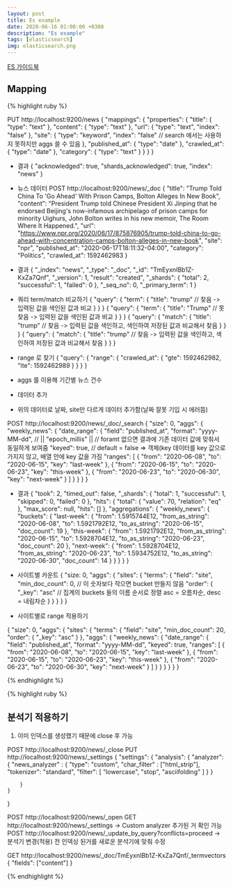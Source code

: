 ```yaml
---
layout: post
title: Es example
date: 2020-06-16 01:00:00 +0300
description: "Es example"
tags: [elasticsearch]
img: elasticsearch.png
---
```



[ES 가이드북][ES 가이드북]

## Mapping
   
{% highlight ruby %}

PUT http://localhost:9200/news
{
    "mappings": {
        "properties": {
            "title": {
                "type": "text"
            },
            "content": {
                "type": "text"
            },
            "url": {
                "type": "text",
                "index": "false"
            },
            "site": {
                "type": "keyword",
                "index": "false"   // search 에서는 사용하지 못하지만 aggs 쓸 수 있음
            },
            "published_at": {
                "type": "date"
            },
            "crawled_at": {
                "type": "date"
            },
            "category": {
                "type": "text"
            }
        }
    }
}

* 결과
{
    "acknowledged": true,
    "shards_acknowledged": true,
    "index": "news"
}

* 뉴스 데이터
POST http://localhost:9200/news/_doc
{
    "title": "Trump Told China To 'Go Ahead' With Prison Camps, Bolton Alleges In New Book",
    "content": "President Trump told Chinese President Xi Jinping that he endorsed Beijing's now-infamous archipelago of prison camps for minority Uighurs, John Bolton writes in his new memoir, The Room Where It Happened.",
    "url": "https://www.npr.org/2020/06/17/875876905/trump-told-china-to-go-ahead-with-concentration-camps-bolton-alleges-in-new-book",
    "site": "npr",
    "published_at": "2020-06-17T18:11:32-04:00",
    "category": "Politics",
    "crawled_at": 1592462983
}

* 결과
{
    "_index": "news",
    "_type": "_doc",
    "_id": "TmEyxnIBb1Z-KxZa7Qnf",
    "_version": 1,
    "result": "created",
    "_shards": {
        "total": 2,
        "successful": 1,
        "failed": 0
    },
    "_seq_no": 0,
    "_primary_term": 1
}

* 쿼리 term/match 비교하기
{
    "query": {
        "term": {
            "title": "trump"  // 찾음 -> 입력된 값을 색인된 값과 비교
        }
    }
}
{
    "query": {
        "term": {
            "title": "Trump"  // 못찾음   -> 입력된 값을 색인된 값과 비교
        }
    }
}
{
    "query": {
        "match": {
            "title": "trump"   // 찾음   -> 입력된 값을 색인하고, 색인하여 저장된 값과 비교해서 찾음
        }
    }
}
{
    "query": {
        "match": {
            "title": "trump"  // 찾음 -> 입력된 값을 색인하고, 색인하여 저장된 값과 비교해서 찾음
        }
    }
}

* range 로 찾기
{
    "query": {
        "range": {
            "crawled_at": {
                "gte": 1592462982,
                "lte": 1592462989
            }
        }
    }
}

* aggs 를 이용해 기간별 뉴스 건수
* 데이터 추가
* 위의 데이터로 날짜, site만 다르게 데이터 추가함(날짜 잘못 기입 시 에러뜸)

POST http://localhost:9200/news/_doc/_search
{
    "size": 0,
    "aggs": {
        "weekly_news": {
            "date_range": {
                "field": "published_at",
                "format": "yyyy-MM-dd",   // || "epoch_millis" ||   // foramt 없으면 결과에 기존 데이터 값에 맞춰서 동일하게 보여줌
                "keyed": true,              // default = false => 객체(key 데이터를 key 값으로 가지지 않고, 배열 안에 key 값을 가짐
                "ranges": [
                    {
                        "from": "2020-06-08",
                        "to": "2020-06-15",
                        "key": "last-week"
                    },
                    {
                        "from": "2020-06-15",
                        "to": "2020-06-23",
                        "key": "this-week"
                    },
                    {
                        "from": "2020-06-23",
                        "to": "2020-06-30",
                        "key": "next-week"
                    }
                ]
            }
        }
    }
}

* 결과
{
    "took": 2,
    "timed_out": false,
    "_shards": {
        "total": 1,
        "successful": 1,
        "skipped": 0,
        "failed": 0
    },
    "hits": {
        "total": {
            "value": 70,
            "relation": "eq"
        },
        "max_score": null,
        "hits": []
    },
    "aggregations": {
        "weekly_news": {
            "buckets": {
                "last-week": {
                    "from": 1.5915744E12,
                    "from_as_string": "2020-06-08",
                    "to": 1.5921792E12,
                    "to_as_string": "2020-06-15",
                    "doc_count": 19
                },
                "this-week": {
                    "from": 1.5921792E12,
                    "from_as_string": "2020-06-15",
                    "to": 1.5928704E12,
                    "to_as_string": "2020-06-23",
                    "doc_count": 20
                },
                "next-week": {
                    "from": 1.5928704E12,
                    "from_as_string": "2020-06-23",
                    "to": 1.5934752E12,
                    "to_as_string": "2020-06-30",
                    "doc_count": 14
                }
            }
        }
    }
}

* 사이트별 카운트
{
  "size: 0,
  "aggs": {
    "sites": {
      "terms": {
        "field": "site",
        "min_doc_count": 0,           //  이 숫자보다 작으면 bucket 만들지 않음
        "order": {
          "_key": "asc"               // 집계의 buckets 들의 이름 순서로 정렬   asc = 오름차순, desc =  내림차순
        }
      }
    }
  }
}

* 사이트별로 range 적용하기

{
    "size": 0,
    "aggs": {
        "sites": {
            "terms": {
                "field": "site",
                "min_doc_count": 20,
                "order": {
                    "_key": "asc"
                }
            },
            "aggs": {
                "weekly_news": {
                    "date_range": {
                        "field": "published_at",
                        "format": "yyyy-MM-dd",
                        "keyed": true,
                        "ranges": [
                            {
                                "from": "2020-06-08",
                                "to": "2020-06-15",
                                "key": "last-week"
                            },
                            {
                                "from": "2020-06-15",
                                "to": "2020-06-23",
                                "key": "this-week"
                            },
                            {
                                "from": "2020-06-23",
                                "to": "2020-06-30",
                                "key": "next-week"
                            }
                        ]
                    }
                }
            }
        }
    }
}

{% endhighlight %}

{% highlight ruby %}

## 분석기 적용하기

1. 이미 인덱스를 생성했기 때문에 close 후 가능

POST http://localhost:9200/news/_close
PUT http://localhost:9200/news/_settings
{
    "settings": {
        "analysis": {
            "analyzer": {
                "news_analyzer" : {
                    "type": "custom",
                    "char_filter" : ["html_strip"],
                    "tokenizer": "standard",
                    "filter": [
                        "lowercase",
                        "stop",
                        "asciifolding"
                    ]
                }
            }

        }
    }
}

POST http://localhost:9200/news/_open
GET http://localhost:9200/news/_settings -> Custom analyzer 추가된 거 확인 가능
POST http://localhost:9200/news/_update_by_query?conflicts=proceed -> 분석기 변경(적용) 전 인덱싱 된거를 새로운 분석기에 맞춰 수정

GET http://localhost:9200/news/_doc/TmEyxnIBb1Z-KxZa7Qnf/_termvectors
{
"fields": ["content"]
}

{% endhighlight %}

[ES 가이드북]: https://esbook.kimjmin.net/05-search/5.1-query-dsl